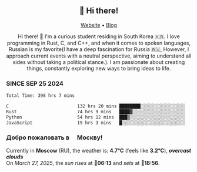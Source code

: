 <h2 align="center">👋 Hi there!</h2>
<p align="center">
  <a href="https://urdekcah.ru">Website</a> •
  <a href="https://urdekcah.blog">Blog</a>
</p>

<p align="center">
  Hi there! 👋 I'm a curious student residing in South Korea 🇰🇷. I love programming in Rust, C, and C++, and when it comes to spoken languages, Russian is my favorite(I have a deep fascination for Russia 🇷🇺, However, I approach current events with a neutral perspective, aiming to understand all sides without taking a political stance.). I am passionate about creating things, constantly exploring new ways to bring ideas to life.
</p>

### SINCE SEP 25 2024
<!--START_SECTION:waka-->
<!--LAST_WAKA_UPDATE:2025-03-27 18:30:32-->
```txt
Total Time: 398 hrs 7 mins

C                          132 hrs 20 mins ████████░░░░░░░░░░░░░░░░░   32.34 %
Rust                       74 hrs 9 mins   ████▓░░░░░░░░░░░░░░░░░░░░   18.12 %
Python                     54 hrs 12 mins  ███▒░░░░░░░░░░░░░░░░░░░░░   13.24 %
JavaScript                 19 hrs 3 mins   █░░░░░░░░░░░░░░░░░░░░░░░░   04.66 %
```
<!--END_SECTION:waka-->

<h3>Добро пожаловать в <img src="https://cdn-icons-png.flaticon.com/512/197/197408.png" width="13"/> Москву!</h3>

<!--START_SECTION:weather:moscow-->
<!--LAST_WEATHER_UPDATE:2025-03-27 18:30:31-->
Currently in **Moscow** (RU), the weather is: **4.7°C** (feels like **3.2°C**), ***overcast clouds***<br/>
On *March 27, 2025*, the *sun rises* at 🌅**06:13** and *sets* at 🌇**18:56**.
<!--END_SECTION:weather-->
